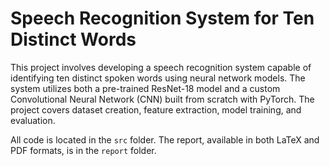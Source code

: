 # Speech Recognition System for Ten Distinct Words

This project involves developing a speech recognition system capable of identifying ten distinct spoken words using neural network models. The system utilizes both a pre-trained ResNet-18 model and a custom Convolutional Neural Network (CNN) built from scratch with PyTorch. The project covers dataset creation, feature extraction, model training, and evaluation.

All code is located in the `src` folder. The report, available in both LaTeX and PDF formats, is in the `report` folder.
